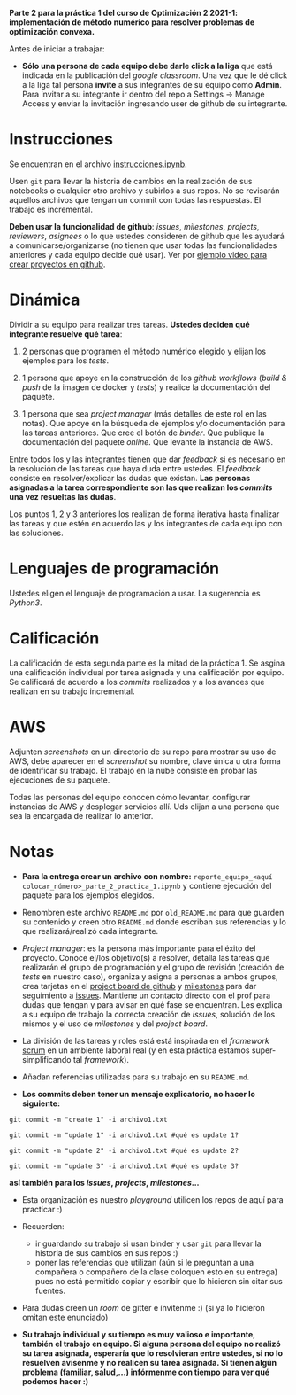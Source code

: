**Parte 2 para la práctica 1 del curso de Optimización 2 2021-1: implementación de método numérico para resolver problemas de optimización convexa.**

Antes de iniciar a trabajar: 


* **Sólo una persona de cada equipo debe darle click a la liga** que está indicada en la publicación del *google classroom*. Una vez que le dé click a la liga tal persona **invite** a sus integrantes de su equipo como **Admin**. Para invitar a su integrante ir dentro del repo a Settings -> Manage Access y enviar la invitación ingresando user de github de su integrante.
    

# Instrucciones

Se encuentran en el archivo [instrucciones.ipynb](instrucciones.ipynb).

Usen `git` para llevar la historia de cambios en la realización de sus notebooks o cualquier otro archivo y subirlos a sus repos. No se revisarán aquellos archivos que tengan un commit con todas las respuestas. El trabajo es incremental.

**Deben usar la funcionalidad de github**: *issues*, *milestones*, *projects*, *reviewers*, *asignees* o lo que ustedes consideren de github que les ayudará a comunicarse/organizarse (no tienen que usar todas las funcionalidades anteriores y cada equipo decide qué usar). Ver por [ejemplo video para crear proyectos en github](https://youtu.be/z4Xpif7HI04).

# Dinámica

Dividir a su equipo para realizar tres tareas. **Ustedes deciden qué integrante resuelve qué tarea**:

1. 2 personas que programen el método numérico elegido y elijan los ejemplos para los *tests*.

2. 1 persona que apoye en la construcción de los *github workflows* (*build & push* de la imagen de docker y *tests*) y realice la documentación del paquete.

3. 1 persona que sea *project manager* (más detalles de este rol en las notas). Que apoye en la búsqueda de ejemplos y/o documentación para las tareas anteriores. Que cree el botón de *binder*. Que publique la documentación del paquete *online*. Que levante la instancia de AWS.

Entre todos los y las integrantes tienen que dar *feedback* si es necesario en la resolución de las tareas que haya duda entre ustedes. El *feedback* consiste en resolver/explicar las dudas que existan. **Las personas asignadas a la tarea correspondiente son las que realizan los *commits* una vez resueltas las dudas**.

Los puntos 1, 2 y 3 anteriores los realizan de forma iterativa hasta finalizar las tareas y que estén en acuerdo las y los integrantes de cada equipo con las soluciones.

# Lenguajes de programación

Ustedes eligen el lenguaje de programación a usar. La sugerencia es *Python3*.

# Calificación

La calificación de esta segunda parte es la mitad de la práctica 1. Se asgina una calificación individual por tarea asignada y una calificación por equipo. Se calificará de acuerdo a los *commits* realizados y a los avances que realizan en su trabajo incremental. 

# AWS

Adjunten *screenshots* en un directorio de su repo para mostrar su uso de AWS, debe aparecer en el *screenshot* su nombre, clave única u otra forma de identificar su trabajo. El trabajo en la nube consiste en probar las ejecuciones de su paquete.

Todas las personas del equipo conocen cómo levantar, configurar instancias de AWS y desplegar servicios allí. Uds elijan a una persona que sea la encargada de realizar lo anterior.

# Notas

* **Para la entrega crear un archivo con nombre:** `reporte_equipo_<aquí colocar_número>_parte_2_practica_1.ipynb` y contiene ejecución del paquete para los ejemplos elegidos.

* Renombren este archivo `README.md` por `old_README.md` para que guarden su contenido y creen otro `README.md` donde escriban sus referencias y lo que realizará/realizó cada integrante.

* *Project manager*: es la persona más importante para el éxito del proyecto. Conoce el/los objetivo(s) a resolver, detalla las tareas que realizarán el grupo de programación y el grupo de revisión (creación de *tests* en nuestro caso), organiza y asigna a personas a ambos grupos, crea tarjetas en el [project board de github](https://help.github.com/en/github/managing-your-work-on-github/creating-a-project-board) y [milestones](https://help.github.com/en/github/managing-your-work-on-github/tracking-the-progress-of-your-work-with-milestones) para dar seguimiento a [issues](https://help.github.com/en/github/managing-your-work-on-github/creating-an-issue). Mantiene un contacto directo con el prof para dudas que tengan y para avisar en qué fase se encuentran. Les explica a su equipo de trabajo la correcta creación de *issues*, solución de los mismos y el uso de *milestones* y del *project board*.

* La división de las tareas y roles está está inspirada en el *framework* [scrum](https://www.youtube.com/watch?v=b02ZkndLk1Y&feature=emb_logo) en un ambiente laboral real (y en esta práctica estamos super-simplificando tal *framework*).

* Añadan referencias utilizadas para su trabajo en su `README.md`.

* **Los commits deben tener un mensaje explicatorio, no hacer lo siguiente:**

```
git commit -m "create 1" -i archivo1.txt

git commit -m "update 1" -i archivo1.txt #qué es update 1?

git commit -m "update 2" -i archivo1.txt #qué es update 2?

git commit -m "update 3" -i archivo1.txt #qué es update 3?
```

**así también para los *issues*, *projects*, *milestones*...**

* Esta organización es nuestro *playground* utilicen los repos de aquí para practicar :)

* Recuerden:

    * ir guardando su trabajo si usan binder y usar `git` para llevar la historia de sus cambios en sus repos :)
    * poner las referencias que utilizan (aún si le preguntan a una compañera o compañero de la clase coloquen esto en su entrega) pues no está permitido copiar y escribir que lo hicieron sin citar sus fuentes.


* Para dudas creen un *room* de gitter e ínvitenme :) (si ya lo hicieron omitan este enunciado)

* **Su trabajo individual y su tiempo es muy valioso e importante, también el trabajo en equipo. Si alguna persona del equipo no realizó su tarea asignada, esperaría que lo resolvieran entre ustedes, si no lo resuelven avísenme y no realicen su tarea asignada. Si tienen algún problema (familiar, salud,...) infórmenme con tiempo para ver qué podemos hacer :)**

